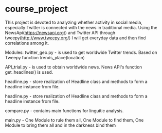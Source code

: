 # course_project


This project is devoted to analyzing whether activity in social media, especially Twitter is 
connected with the news in traditional media.
Using the NewsApi(https://newsapi.org/) and Twitter API through tweepy(http://www.tweepy.org/) I will
get everyday data and then find correlations among it.

Modules: 
twitter_geo.py - is used to get worldwide Twitter trends.
                 Based on Tweepy function trends_place(location)
              
API_trial.py - is used to obtain worldwide news. News API's 
               function get_headlines() is used.
            
            
headline.py - store realization of Headline class and methods
              to form a headline instance from file.
              
headline.py - store realization of Headline class and methods
              to form a headline instance from file.
              
compare.py - contains main functions for linguitic analysis.

main.py -  One Module to rule them all, One Module to find them,
           One Module to bring them all and in the darkness bind them
